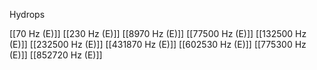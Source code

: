 Hydrops

[[70 Hz (E)]]
[[230 Hz (E)]]
[[8970 Hz (E)]]
[[77500 Hz (E)]]
[[132500 Hz (E)]]
[[232500 Hz (E)]]
[[431870 Hz (E)]]
[[602530 Hz (E)]]
[[775300 Hz (E)]]
[[852720 Hz (E)]]